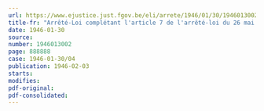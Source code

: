 ```yaml
---
url: https://www.ejustice.just.fgov.be/eli/arrete/1946/01/30/1946013002/justel
title-fr: "Arrêté-Loi complétant l'article 7 de l'arrêté-loi du 26 mai 1944, relatif à la compétence et à la procédure en matière de crimes et de délits contre la sûreté de l'Etat"
date: 1946-01-30
source:
number: 1946013002
page: 888888
case: 1946-01-30/04
publication: 1946-02-03
starts:
modifies:
pdf-original:
pdf-consolidated:
---
```


